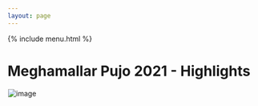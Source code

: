 ```yaml
---
layout: page
---
```



{% include menu.html %}
<div id="fb-root"></div>

<div id="demo"></div>
<h1>Meghamallar Pujo 2021 - Highlights</h1>

<img style="margin-left:1px;" src="../images/puja2021/ma-2021.jpg" alt="image"/><br/><br/>


